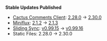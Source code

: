 **Stable Updates Published**

* [Cactus Comments Client](https://gitlab.com/cactus-comments/cactus-client): [2.28.0](https://gitlab.com/cactus-comments/cactus-client/-/tags/2.28.0) -> [2.30.0](https://gitlab.com/cactus-comments/cactus-client/-/tags/2.30.0)
* [Miniflux](https://github.com/miniflux/v2): [2.1.2](https://github.com/miniflux/v2/releases/tag/2.1.2) -> [2.1.3](https://github.com/miniflux/v2/releases/tag/2.1.3)
* [Sliding Sync](https://github.com/matrix-org/sliding-sync): [v0.99.15](https://github.com/matrix-org/sliding-sync/releases/tag/v0.99.15) -> [v0.99.16](https://github.com/matrix-org/sliding-sync/releases/tag/v0.99.16)
* Static Files: 2.28.0 -> 2.30.0
